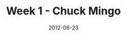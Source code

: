---
layout: message
category: message
series: "The Good Life"
title: "Week 1 - Chuck Mingo"
date: 2012-06-23
audio-description: "We’re learning some practical ways to live the good life in the here and now."
audio: "http://www.crossroads.net/players/media/hq/goodlife_01.mp3"
audio-title: "Week 1 - Chuck Mingo"
audio-duration: "39&#58;18"
program-description: "Program"
program: "http://www.crossroads.net/players/media/hq/06_23-24_12Program.pdf"
program-title: "Week 1 - Chuck Mingo"
video-description: "We’re learning some practical ways to live the good life in the here and now."
video-title: "Week 1 - Chuck Mingo"
video: "https://s3.amazonaws.com/crossroadsvideomessages/goodlife_01.mp4"
video-poster: "https://www.crossroads.net/uploadedfiles/goodlife_thumbnail.jpg"
---